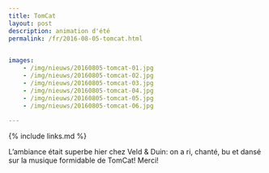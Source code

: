 ```yaml
---
title: TomCat
layout: post
description: animation d'été
permalink: /fr/2016-08-05-tomcat.html

    
images: 
    - /img/nieuws/20160805-tomcat-01.jpg
    - /img/nieuws/20160805-tomcat-02.jpg
    - /img/nieuws/20160805-tomcat-03.jpg
    - /img/nieuws/20160805-tomcat-04.jpg
    - /img/nieuws/20160805-tomcat-05.jpg
    - /img/nieuws/20160805-tomcat-06.jpg
    
---
```


{% include links.md %}

L’ambiance était superbe hier chez Veld & Duin: on a ri, chanté, bu et dansé sur la musique formidable de TomCat! Merci!


